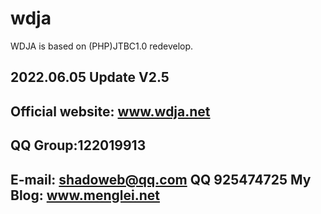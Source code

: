 # wdja
WDJA is based on (PHP)JTBC1.0 redevelop.  

## 2022.06.05 Update V2.5

## Official website: www.wdja.net
## QQ Group:122019913
## E-mail: shadoweb@qq.com  QQ 925474725 My Blog: www.menglei.net



